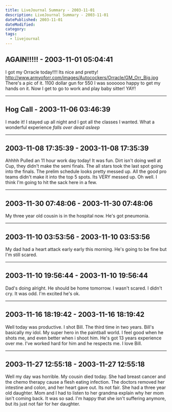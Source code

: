 ```yaml
---
title: LiveJournal Summary - 2003-11-01
description: LiveJournal Summary - 2003-11-01
datePublished: 2003-11-01
dateModified:
category:
tags:
  - livejournal
---
```


## AGAIN!!!!! - 2003-11-01 05:04:41

I got my Orracle today!!!! Its nice and pretty! http://www.armyoforr.com/images/Autocockers/Orracle/GM_Orr_Big.jpg There's a pic of it. 1100 dollar gun for 550 I was soooooo happy to get my hands on it. Now I get to go to work and play baby sitter! YAY!

---

## Hog Call - 2003-11-06 03:46:39

I made it! I stayed up all night and I got all the classes I wanted. What a wonderful experience _falls over dead asleep_

---

## 2003-11-08 17:35:39 - 2003-11-08 17:35:39

Ahhhh Pulled an 11 hour work day today! It was fun. Dirt isn't doing well at Cup, they didn't make the semi finals. The all stars took the last spot going into the finals. The prelim schedule looks pretty messed up. All the good pro teams didn't make it into the top 5 spots. Its VERY messed up. Oh well. I think I'm going to hit the sack here in a few.

---

## 2003-11-30 07:48:06 - 2003-11-30 07:48:06

My three year old cousin is in the hospital now. He's got pneumonia.

---

## 2003-11-10 03:53:56 - 2003-11-10 03:53:56

My dad had a heart attack early early this morning. He's going to be fine but I'm still scared.

---

## 2003-11-10 19:56:44 - 2003-11-10 19:56:44

Dad's doing alright. He should be home tomorrow. I wasn't scared. I didn't cry. It was odd. I'm excited he's ok.

---

## 2003-11-16 18:19:42 - 2003-11-16 18:19:42

Well today was productive. I shot Bill. The third time in two years. Bill's basically my idol. My super hero in the paintball world. I feel good when he shots me, and even better when i shoot him. He's got 13 years experience over me. I've worked hard for him and he respects me. I love Bill.

---

## 2003-11-27 12:55:18 - 2003-11-27 12:55:18

Well my day was horrible. My cousin died today. She had breast cancer and the chemo therapy cause a flesh eating infection. The doctors removed her intestine and colon, and her heart gave out. Its not fair. She had a three year old daughter. Mom and I had to listen to her grandma explain why her mom isn't coming back. It was so sad. I'm happy that she isn't suffering anymore, but its just not fair for her daughter.
